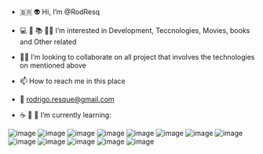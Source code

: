 - 🇧🇷 👽 Hi, I’m @RodResq 
- 💻 🎥 📚 👨‍💻 I’m interested in Development, Teccnologies, Movies, books and Other related
- 🧑‍💻 I’m looking to collaborate on all project that involves the technologies on mentioned above
- 📫 How to reach me in this place
- 📧 rodrigo.resque@gmail.com

- ☕ 🐍 🐳 I’m currently learning: 


![image](https://user-images.githubusercontent.com/39658489/116016314-a56df100-a612-11eb-83e2-b70fa3f69d5f.png)
![image](https://user-images.githubusercontent.com/39658489/116016354-c3d3ec80-a612-11eb-8c7d-58ade63bafa6.png)
![image](https://user-images.githubusercontent.com/39658489/116016360-c9c9cd80-a612-11eb-9380-15830f0ce7c7.png)
![image](https://user-images.githubusercontent.com/39658489/116016370-cfbfae80-a612-11eb-83c7-cd0729e49be7.png)
![image](https://user-images.githubusercontent.com/39658489/116016377-d51cf900-a612-11eb-9785-6dd564c802c3.png)
![image](https://user-images.githubusercontent.com/39658489/116016388-dbab7080-a612-11eb-9df4-fd1f6df3c490.png)
![image](https://user-images.githubusercontent.com/39658489/116016409-e403ab80-a612-11eb-9912-16dc3816df41.png)
![image](https://user-images.githubusercontent.com/39658489/116016417-ed8d1380-a612-11eb-9817-9089270a00a3.png)
![image](https://user-images.githubusercontent.com/39658489/116016427-f67de500-a612-11eb-8956-bcb837348574.png)
![image](https://user-images.githubusercontent.com/39658489/116016439-fbdb2f80-a612-11eb-8055-3bf7f2d770d6.png)
![image](https://user-images.githubusercontent.com/39658489/116016452-0695c480-a613-11eb-8bac-26d0dfef0b47.png)
![image](https://user-images.githubusercontent.com/39658489/116016456-0b5a7880-a613-11eb-9f26-34977d810a2e.png)
![image](https://user-images.githubusercontent.com/39658489/116016463-101f2c80-a613-11eb-8864-76f2c88ac6f5.png)



<!---
RodResq/RodResq is a ✨ special ✨ repository because its `README.md` (this file) appears on your GitHub profile.
You can click the Preview link to take a look at your changes.
--->
